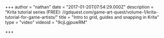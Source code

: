 +++
author = "nathan"
date = "2017-01-20T07:54:29.000Z"
description = "Krita tutorial series (FREE): //gdquest.com/game-art-quest/volume-1/krita-tutorial-for-game-artists/"
title = "Intro to grid, guides and snapping in Krita"
type = "video"
videoid = "9cjLgjpuwRM"

+++

